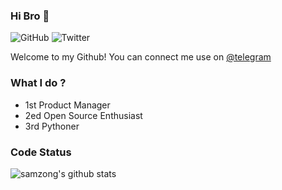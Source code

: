 ### Hi Bro 👋

![GitHub](https://img.shields.io/github/followers/samzong?label=GitHub&logo=Github&style=flat-square)
![Twitter](https://img.shields.io/twitter/follow/:user?label=Follow)

Welcome to my Github! You can connect me use on [@telegram](https://t.me/samzong)

### What I do ?

- 1st Product Manager
- 2ed Open Source Enthusiast
- 3rd Pythoner

### Code Status

![samzong's github stats](https://github-readme-stats.vercel.app/api?username=samzong&show_icons=true&theme=dracula)
